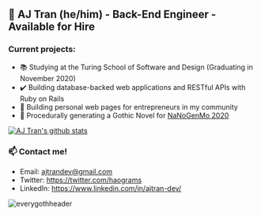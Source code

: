 ## 🔮 AJ Tran (he/him) - Back-End Engineer - Available for Hire

### Current projects:

- :books: Studying at the Turing School of Software and Design (Graduating in November 2020)
- :heavy_check_mark: Building database-backed web applications and RESTful APIs with Ruby on Rails
- :art: Building personal web pages for entrepreneurs in my community
- :bat: Procedurally generating a Gothic Novel for [NaNoGenMo 2020](https://nanogenmo.github.io/)

[![AJ Tran's github stats](https://github-readme-stats.vercel.app/api?username=ajtran303&hide=stars)](https://github.com/ajtran303)

### 📫 Contact me!

- Email: <ajtrandev@gmail.com> 
- Twitter: https://twitter.com/haograms
- LinkedIn: https://www.linkedin.com/in/ajtran-dev/
<!-- 

```ruby
values = ["engages with community", "practices inclusion and diversity", "wears many hats"]

technologies = %w(Ruby Rails PostgreSQL HTML5 CSS JavaScript/ES6)

interests = ["Natural Language Processing", "Procedural Generation", "Gothic Programming"]

experience = {teacher: ["coding", "ESL"], coach: "Debate", restaurant_worker: fullstack ||= ["front", "back"]}  
```
-->
![everygothheader](https://user-images.githubusercontent.com/31839316/90707716-73bbb380-e255-11ea-836b-3394cc059267.png)
